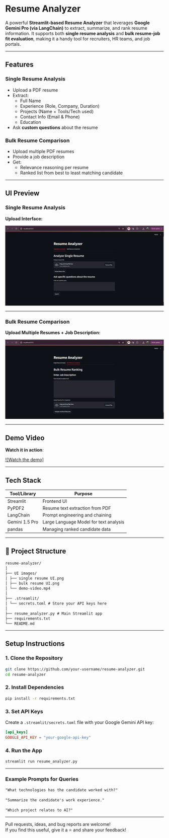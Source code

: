 #  Resume Analyzer

A powerful **Streamlit-based Resume Analyzer** that leverages **Google Gemini Pro (via LangChain)** to extract, summarize, and rank resume information. It supports both **single resume analysis** and **bulk resume-job fit evaluation**, making it a handy tool for recruiters, HR teams, and job portals.

---

##  Features

###  Single Resume Analysis
- Upload a PDF resume
- Extract:
  - Full Name
  - Experience (Role, Company, Duration)
  - Projects (Name + Tools/Tech used)
  - Contact Info (Email & Phone)
  - Education
- Ask **custom questions** about the resume

###  Bulk Resume Comparison
- Upload multiple PDF resumes
- Provide a job description
- Get:
  - Relevance reasoning per resume
  - Ranked list from best to least matching candidate

---

##  UI Preview

###  Single Resume Analysis

**Upload Interface:**

![Single Resume UI](UI%20images/Single%20resume%20UI.PNG)

---

###  Bulk Resume Comparison

**Upload Multiple Resumes + Job Description:**

![Bulk Resume UI](UI%20images/Bulk%20resume%20UI.PNG)

---

##  Demo Video

 **Watch it in action**:

[![Watch the demo]](UI%20images/demo.mp4)

---

##  Tech Stack

| Tool/Library         | Purpose                                       |
|----------------------|-----------------------------------------------|
| Streamlit            | Frontend UI                                   |
| PyPDF2               | Resume text extraction from PDF               |
| LangChain            | Prompt engineering and chaining               |
| Gemini 1.5 Pro       | Large Language Model for text analysis        |
| pandas               | Managing ranked candidate data                |

---

## 📁 Project Structure
```
resume-analyzer/
│
├── UI images/ 
│ ├── single resume UI.png
│ ├── bulk resume UI.png
│ └── demo-video.mp4
│
├── .streamlit/
│ └── secrets.toml # Store your API keys here
│
├── resume_analyzer.py # Main Streamlit app
├── requirements.txt 
└── README.md
```

---

##  Setup Instructions

### 1. Clone the Repository
```bash
git clone https://github.com/your-username/resume-analyzer.git
cd resume-analyzer
```

### 2. Install Dependencies
```bash
pip install -r requirements.txt
```

### 3. Set API Keys
Create a `.streamlit/secrets.toml` file with your Google Gemini API key:
```toml
[api_keys]
GOOGLE_API_KEY = "your-google-api-key"
```

### 4. Run the App
```bash
streamlit run resume_analyzer.py
```

---

### Example Prompts for Queries
```
"What technologies has the candidate worked with?"

"Summarize the candidate's work experience."

"Which project relates to AI?"
```
---
Pull requests, ideas, and bug reports are welcome!  
If you find this useful, give it a ⭐️ and share your feedback!
